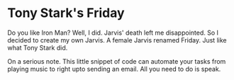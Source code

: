 # Tony Stark's Friday

Do you like Iron Man? Well, I did.
Jarvis' death left me disappointed.
So I decided to create my own Jarvis.
A female Jarvis renamed Friday.
Just like what Tony Stark did.

On a serious note. This little snippet of code can automate your tasks from playing music to right upto sending an email.
All you need to do is speak.
